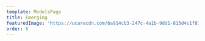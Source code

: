 ```yaml
---
template: ModelsPage
title: Emerging
featuredImage: 'https://ucarecdn.com/ba914cb3-247c-4a1b-9dd1-815d4c1f8705/'
order: 6
---
```


